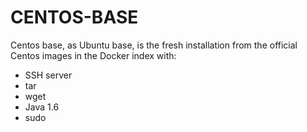 # CENTOS-BASE
Centos base, as Ubuntu base, is the fresh installation from the official Centos images in the Docker index with:
- SSH server
- tar
- wget
- Java 1.6
- sudo
